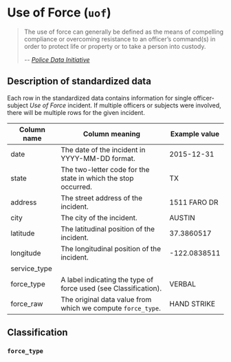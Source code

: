 # Use of Force (`uof`)

> The use of force can generally be defined as the means of compelling
> compliance or overcoming resistance to an officer’s command(s) in
> order to protect life or property or to take a person into custody.
>
> *-- [Police Data Initiative](https://www.policedatainitiative.org/datasets/use-of-force/)*

## Description of standardized data

Each row in the standardized data contains information for single
officer-subject *Use of Force* incident. If multiple officers or subjects were
involved, there will be multiple rows for the given incident.

| Column name  | Column meaning                                                  | Example value |
|--------------|-----------------------------------------------------------------|---------------|
| date         | The date of the incident in YYYY-MM-DD format.                  | 2015-12-31    |
| state        | The two-letter code for the state in which the stop occurred.   | TX            |
| address      | The street address of the incident.                             | 1511 FARO DR  |
| city         | The city of the incident.                                       | AUSTIN        |
| latitude     | The latitudinal position of the incident.                       | 37.3860517    |
| longitude    | The longitudinal position of the incident.                      | -122.0838511  |
| service_type |                                                                 |               |
| force_type   | A label indicating the type of force used (see Classification). | VERBAL        |
| force_raw    | The original data value from which we compute `force_type`.     | HAND STRIKE   |

## Classification

### `force_type`
